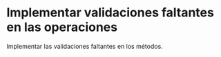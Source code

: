 # Implementar validaciones faltantes en las operaciones

Implementar las validaciones faltantes en los métodos.
